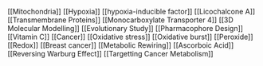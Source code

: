 [[Mitochondria]]
[[Hypoxia]]
[[hypoxia-inducible factor]]
[[Licochalcone A]]
[[Transmembrane Proteins]]
[[Monocarboxylate Transporter 4]]
[[3D Molecular Modelling]]
[[Evolutionary Study]]
[[Pharmacophore Design]]
[[Vitamin C]]
[[Cancer]]
[[Oxidative stress]]
[[Oxidative burst]]
[[Peroxide]]
[[Redox]]
[[Breast cancer]]
[[Metabolic Rewiring]]
[[Ascorboic Acid]]
[[Reversing Warburg Effect]]
[[Targetting Cancer Metabolism]]
